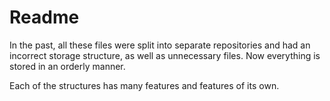 # Readme

In the past, all these files were split into separate repositories and had an incorrect storage structure, as well as unnecessary files. Now everything is stored in an orderly manner.

Each of the structures has many features and features of its own.
